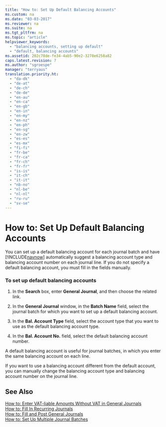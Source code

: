 ```yaml
---
title: "How to: Set Up Default Balancing Accounts"
ms.custom: na
ms.date: "03-03-2017"
ms.reviewer: na
ms.suite: na
ms.tgt_pltfrm: na
ms.topic: "article"
helpviewer_keywords: 
  - "balancing accounts, setting up default"
  - "default, balancing accounts"
ms.assetid: 202c78de-fe34-4ab5-90e2-3278e6258a82
caps.latest.revision: 7
ms.author: "sgroespe"
manager: "terryaus"
translation.priority.ht: 
  - "da-dk"
  - "de-at"
  - "de-ch"
  - "de-de"
  - "en-au"
  - "en-ca"
  - "en-gb"
  - "en-in"
  - "en-my"
  - "en-nz"
  - "en-ph"
  - "en-sg"
  - "en-zw"
  - "es-es"
  - "es-mx"
  - "fi-fi"
  - "fr-be"
  - "fr-ca"
  - "fr-ch"
  - "fr-fr"
  - "is-is"
  - "it-ch"
  - "it-it"
  - "nb-no"
  - "nl-be"
  - "nl-nl"
  - "ru-ru"
  - "sv-se"
---
```

# How to: Set Up Default Balancing Accounts
You can set up a default balancing account for each journal batch and have [!INCLUDE[navnow](../ApplicationDesign/includes/navnow_md.md)] automatically suggest a balancing account type and balancing account number on each journal line. If you do not specify a default balancing account, you must fill in the fields manually.  
  
### To set up default balancing accounts  
  
1.  In the **Search** box, enter **General Journal**, and then choose the related link.  
  
2.  In the **General Journal** window, in the **Batch Name** field, select the journal batch for which you want to set up a default balancing account.  
  
3.  In the **Bal. Account Type** field, select the account type that you want to use as the default balancing account type.  
  
4.  In the **Bal. Account No.** field, select the default balancing account number.  
  
 A default balancing account is useful for journal batches, in which you enter the same balancing account on each line.  
  
 If you want to use a balancing account different from the default account, you can manually change the balancing account type and balancing account number on the journal line.  
  
## See Also  
 [How to: Enter VAT\-liable Amounts Without VAT in General Journals](../Finance/how-to-enter-vat-liable-amounts-without-vat-in-general-journals.md)   
 [How to: Fill In Recurring Journals](../Finance/how-to-fill-in-recurring-journals.md)   
 [How to: Fill and Post General Journals](../Finance/how-to-fill-and-post-general-journals.md)   
 [How to: Set Up Multiple Journal Batches](../Finance/how-to-set-up-multiple-journal-batches.md)